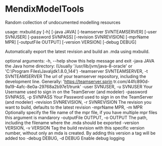 # MendixModelTools
Random collection of undocumented modelling resources



usage: mxbuild.py [-h] [-java JAVA] [-teamserver SVNTEAMSERVER]
                  [-user SVNUSER] [-password SVNPASS] [-revision SVNREVISION]
                  [-mprName MPR] [-outputFile OUTPUT] [-version VERSION]
                  [-debug DEBUG]

Automatically export the latest revision and build an .mda using mxbuild.

optional arguments:
  -h, --help            show this help message and exit
  -java JAVA            the Java home directory: (Usually
                        '/usr/lib/jvm/java-8-oracle' or 'C:\Program
                        Files\Java\jdk1.8.0_144')
  -teamserver SVNTEAMSERVER, -t SVNTEAMSERVER
                        The url of your teamserver repository, including the
                        development line. Generally: 'https://teamserver.sprin
                        tr.com/44fc890d-9a19-4afc-8e0a-29768a2b97e1/trunk'
  -user SVNUSER, -u SVNUSER
                        Your Username used to sign in on the TeamServer (and
                        modeler)
  -password SVNPASS, -p SVNPASS
                        Your Password used to sign in on the TeamServer (and
                        modeler)
  -revision SVNREVISION, -r SVNREVISION
                        The revision you want to build, defaults to the latest
                        revision
  -mprName MPR, -m MPR  Optionally specify the file name of the mpr file, if
                        you have multiple mpr files this argument is mandarory
  -outputFile OUTPUT, -o OUTPUT
                        The path, including the filename where the .mda should
                        be exported
  -version VERSION, -v VERSION
                        Tag the build revision with this specific version
                        number, without only an mda is created. By adding this
                        version a tag will be added too
  -debug DEBUG, -d DEBUG
                        Enable debug logging